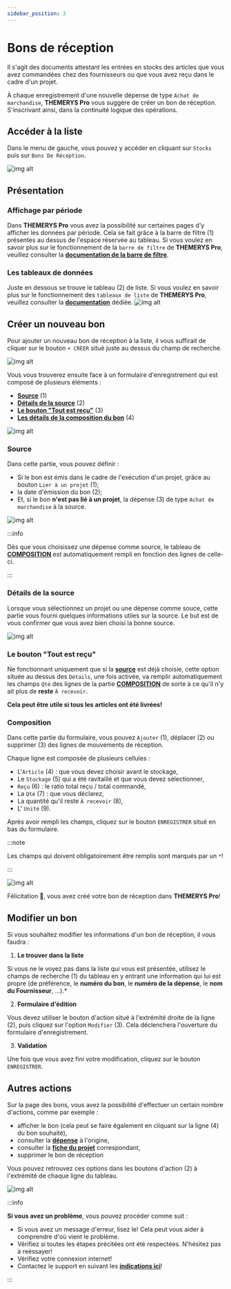 ```yaml
---
sidebar_position: 3
---
```


# Bons de réception
Il s'agit des documents attestant les entrées en stocks des articles que vous avez commandées chez des fournisseurs ou que vous avez reçu dans le cadre d'un projet.

À chaque enregistrement d'une nouvelle dépense de type `Achat de marchandise`, **THEMERYS Pro** vous suggère de créer un bon de réception. S'inscrivant ainsi, dans 
la continuité logique des opérations.

## Accéder à la liste
Dans le menu de gauche, vous pouvez y accéder en cliquant sur `Stocks` puis sur `Bons De Réception`.

![img alt](/img/bons-reception-goto.png)

## Présentation
### Affichage par période
Dans **THEMERYS Pro** vous avez la possibilité sur certaines pages d'y afficher les données par période. Cela se fait grâce à la barre de filtre (1) 
présentes au dessus de l'espace réservée au tableau.
Si vous voulez en savoir plus sur le fonctionnement de la `barre de filtre` de **THEMERYS Pro**, veuillez consulter
la **[documentation de la barre de filtre](../outils/barre-de-filtre)**.

### Les tableaux de données
Juste en dessous se trouve le tableau (2) de liste.
Si vous voulez en savoir plus sur le fonctionnement des `tableaux de liste` de **THEMERYS Pro**, veuillez consulter
la **[documentation](../outils/tableaux)** dédiée.
![img alt](/img/bons-reception-structure.png)

## Créer un nouveau bon
Pour ajouter un nouveau bon de réception à la liste, il vous suffirait de cliquer sur le bouton `+ CRÉER` situé juste au dessus du champ de recherche.

![img alt](/img/bons-reception-creation.png)

Vous vous trouverez ensuite face à un formulaire d'enregistrement qui est composé de plusieurs éléments :
- **[Source](#source)** (1)
- **[Détails de la source](#détails-de-la-source)** (2)
- **[Le bouton "Tout est reçu"](#le-bouton-tout-est-reçu)** (3)
- **[Les détails de la composition du bon](#composition)** (4)

![img alt](/img/bons-reception-creation-form.png)

### **Source**
Dans cette partie, vous pouvez définir :
- Si le bon est émis dans le cadre de l'exécution d'un projet, grâce au bouton `Lier à un projet` (1);
- la date d'émission du bon (2);
- Et, si le bon **n'est pas lié à un projet**, la dépense (3) de type `Achat de marchandise` à la source.

![img alt](/img/bons-reception-creation-form-source.png)

:::info

Dès que vous choisissez une dépense comme source, le tableau de **[COMPOSITION](#composition)** est automatiquement rempli en fonction
des lignes de celle-ci.

:::

### **Détails de la source**
Lorsque vous sélectionnez un projet ou une dépense comme souce, cette partie vous fourni quelques informations utiles sur la source.
Le but est de vous confirmer que vous avez bien choisi la bonne source.

![img alt](/img/bons-reception-creation-form-details.png)

### **Le bouton "Tout est reçu"**
Ne fonctionnant uniquement que si la **[source](#source)** est déjà choisie, cette option située au dessus des `Détails`, une fois activée, va remplir automatiquement les champs `Qté` 
des lignes de la partie **[COMPOSITION](#composition)** de sorte à ce qu'il n'y ait plus de **reste** `À recevoir`.

**Cela peut être utile si tous les articles ont été livrées!**

### **Composition**
Dans cette partie du formulaire, vous pouvez `Ajouter` (1), déplacer (2) ou supprimer (3) des lignes de mouvements de réception.

Chaque ligne est composée de plusieurs cellules :
- L'`Article` (4) : que vous devez choisir avant le stockage,
- Le `Stockage` (5) qui a été ravitaillé et que vous devez sélectionner,
- `Reçu` (6) : le ratio total reçu / total commandé,
- La `Qté` (7) : que vous déclarez,
- La quantité qu'il reste `À recevoir` (8),
- L' `Unité` (9).

Après avoir rempli les champs, cliquez sur le bouton `ENREGISTRER` situé en bas du formulaire.

:::note

Les champs qui doivent obligatoirement être remplis sont marqués par un `*`!

:::

![img alt](/img/bons-reception-creation-form-composition.png)

Félicitation 🎊, vous avez créé votre bon de réception dans  **THEMERYS Pro**!

## Modifier un bon
Si vous souhaitez modifier les informations d'un bon de réception, il vous faudra :
1. **Le trouver dans la liste** 

Si vous ne le voyez pas dans la liste qui vous est présentée, utilisez le champs de recherche (1) du tableau
en y entrant une information qui lui est propre (de préférence, le **numéro du bon**, le **numéro de la dépense**, le **nom du Fournisseur**, ...).*

2. **Formulaire d'édition** 

Vous devez utiliser le bouton d'action situé à l'extrémité droite de la ligne (2), puis cliquez sur l'option `Modifier` (3).
Cela déclenchera l'ouverture du formulaire d'enregistrement.

3. **Validation**

Une fois que vous avez fini votre modification, cliquez sur le bouton `ENREGISTRER`.

## Autres actions
Sur la page des bons, vous avez la possibilité d'effectuer un certain nombre d'actions, comme par exemple : 
- afficher le bon (cela peut se faire également en cliquant sur la ligne (4) du bon souhaité),
- consulter la **[dépense](./depenses)** à l'origine,
- consulter la **[fiche du projet](./fiche-projet)** correspondant,
- supprimer le bon de réception

Vous pouvez retrouvez ces options dans les boutons d'action (2) à l'extrémité de chaque ligne du tableau.

![img alt](/img/bons-reception-modifier.png)

:::info

**Si vous avez un problème**, vous pouvez procéder comme suit :
- Si vous avez un message d'erreur, lisez le! Cela peut vous aider à comprendre d'où vient le problème.
- Vérifiez si toutes les étapes précitées ont été respectées. N'hésitez pas à reéssayer!
- Vérifiez votre connexion internet!
- Contactez le support en suivant les **[indications ici](../outils/contact-support)**!

:::
